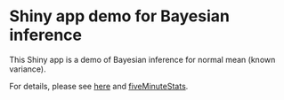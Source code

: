 # Shiny app demo for Bayesian inference

This Shiny app is a demo of Bayesian inference for normal mean (known variance).

For details, please see [here](https://stephens999.github.io/fiveMinuteStats/shiny_normal_example.html) and [fiveMinuteStats](https://stephens999.github.io/fiveMinuteStats/index.html#bayesian_inference).
